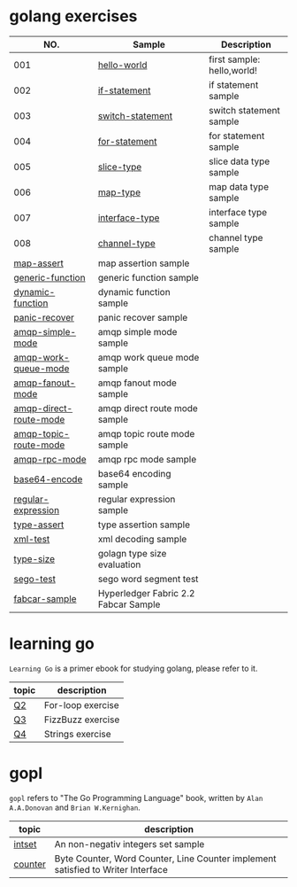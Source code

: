 # golang exercises

|NO.|Sample|Description|
|----|----|----|
|001|[hello-world](./001-hello-world/hello_world.go)|first sample: hello,world!|
|002|[if-statement](./002-if-statement/if_statement.go)|if statement sample|
|003|[switch-statement](./003-switch-statement/switch_statement.go)|switch statement sample|
|004|[for-statement](./004-for-statement/for_statement.go)|for statement sample|
|005|[slice-type](./005-slice-type/slice_type.go)|slice data type sample|
|006|[map-type](./006-map-type/map_type.go)|map data type sample|
|007|[interface-type](./007-interface-type/interface_type.go)|interface type sample|
|008|[channel-type](./008-channel-type/channel_type.go)|channel type sample|
|[map-assert](./map-assert/map_assert.go)|map assertion sample|
|[generic-function](./generic-function/generic_func.go)|generic function sample|
|[dynamic-function](./dynamic-function/dynamic_func.go)|dynamic function sample|
|[panic-recover](./panic-recover/sample1.go)|panic recover sample|
|[amqp-simple-mode](./amqp-test/01-simple-mode/)|amqp simple mode sample|
|[amqp-work-queue-mode](./amqp-test/02-work-queues/)|amqp work queue mode sample|
|[amqp-fanout-mode](./amqp-test/03-fanout/)|amqp fanout mode sample|
|[amqp-direct-route-mode](./amqp-test/04-direct-route/)|amqp direct route mode sample|
|[amqp-topic-route-mode](./amqp-test/05-topic-route/)|amqp topic route mode sample|
|[amqp-rpc-mode](./amqp-test/06-rpc-demo/)|amqp rpc mode sample|
|[base64-encode](./base64-test/base64test.go)|base64 encoding sample|
|[regular-expression](./regexp/main.geo)|regular expression sample|
|[type-assert](./type-assert/main.go)|type assertion sample|
|[xml-test](./xml-test/main.go)|xml decoding sample|
|[type-size](./type-size/main.go)|golagn type size evaluation|
|[sego-test](./sego/main.go)|sego word segment test|
|[fabcar-sample](./fabcar-sample/fabcar.go)|Hyperledger Fabric 2.2 Fabcar Sample|

# learning go

`Learning Go` is a primer ebook for studying golang, please refer to it.

|topic|description|
|----|----|
|[Q2](./learning-go/Q2/for_loop.go)|For-loop exercise|
|[Q3](./learning-go/Q3/FizzBuzz.go)|FizzBuzz exercise|
|[Q4](./learning-go/Q4/strings.go)|Strings exercise|

# gopl

`gopl` refers to "The Go Programming Language" book, written by `Alan A.A.Donovan` and `Brian W.Kernighan`. 

|topic|description|
|----|----|
|[intset](./gopl/ch6/intset/intset.go)|An non-negativ integers set sample|
|[counter](./gopl/ch7/counter/counter.go)|Byte Counter, Word Counter, Line Counter implement satisfied to Writer Interface|

